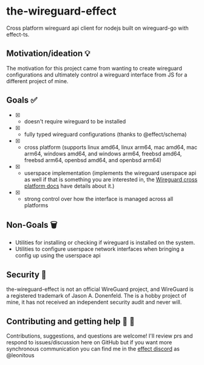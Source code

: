# the-wireguard-effect

Cross platform wireguard api client for nodejs built on wireguard-go with effect-ts.

## Motivation/ideation :bulb:

The motivation for this project came from wanting to create wireguard configurations and ultimately control a wireguard interface from JS for a different project of mine.

## Goals :white_check_mark:

- [x] - doesn't require wireguard to be installed
- [x] - fully typed wireguard configurations (thanks to @effect/schema)
- [x] - cross platform (supports linux amd64, linux arm64, mac amd64, mac arm64, windows amd64, and windows arm64, freebsd amd64, freebsd arm64, openbsd amd64, and openbsd arm64)
- [x] - userspace implementation (implements the wireguard userspace api as well if that is something you are interested in, the [Wireguard cross platform docs](https://www.wireguard.com/xplatform/) have details about it.)
- [x] - strong control over how the interface is managed across all platforms

## Non-Goals :wastebasket:

- Utilities for installing or checking if wireguard is installed on the system.
- Utilities to configure userspace network interfaces when bringing a config up using the userspace api

## Security :closed_lock_with_key:

the-wireguard-effect is not an official WireGuard project, and WireGuard is a registered trademark of Jason A. Donenfeld. The is a hobby project of mine, it has not received an independent security audit and never will.

## Contributing and getting help :speech_balloon: :beers:

Contributions, suggestions, and questions are welcome! I'll review prs and respond to issues/discussion here on GitHub but if you want more synchronous communication you can find me in the [effect discord](https://discord.gg/effect-ts) as @leonitous
